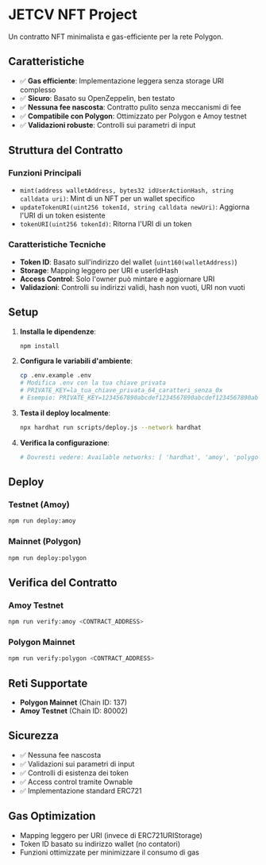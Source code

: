 # JETCV NFT Project

Un contratto NFT minimalista e gas-efficiente per la rete Polygon.

## Caratteristiche

- ✅ **Gas efficiente**: Implementazione leggera senza storage URI complesso
- ✅ **Sicuro**: Basato su OpenZeppelin, ben testato
- ✅ **Nessuna fee nascosta**: Contratto pulito senza meccanismi di fee
- ✅ **Compatibile con Polygon**: Ottimizzato per Polygon e Amoy testnet
- ✅ **Validazioni robuste**: Controlli sui parametri di input

## Struttura del Contratto

### Funzioni Principali

- `mint(address walletAddress, bytes32 idUserActionHash, string calldata uri)`: Mint di un NFT per un wallet specifico
- `updateTokenURI(uint256 tokenId, string calldata newUri)`: Aggiorna l'URI di un token esistente
- `tokenURI(uint256 tokenId)`: Ritorna l'URI di un token

### Caratteristiche Tecniche

- **Token ID**: Basato sull'indirizzo del wallet (`uint160(walletAddress)`)
- **Storage**: Mapping leggero per URI e userIdHash
- **Access Control**: Solo l'owner può mintare e aggiornare URI
- **Validazioni**: Controlli su indirizzi validi, hash non vuoti, URI non vuoti

## Setup

1. **Installa le dipendenze**:

   ```bash
   npm install
   ```

2. **Configura le variabili d'ambiente**:

   ```bash
   cp .env.example .env
   # Modifica .env con la tua chiave privata
   # PRIVATE_KEY=la_tua_chiave_privata_64_caratteri_senza_0x
   # Esempio: PRIVATE_KEY=1234567890abcdef1234567890abcdef1234567890abcdef1234567890abcdef
   ```

3. **Testa il deploy localmente**:

   ```bash
   npx hardhat run scripts/deploy.js --network hardhat
   ```

4. **Verifica la configurazione**:
   ```bash
   # Dovresti vedere: Available networks: [ 'hardhat', 'amoy', 'polygon' ]
   ```

## Deploy

### Testnet (Amoy)

```bash
npm run deploy:amoy
```

### Mainnet (Polygon)

```bash
npm run deploy:polygon
```

## Verifica del Contratto

### Amoy Testnet

```bash
npm run verify:amoy <CONTRACT_ADDRESS>
```

### Polygon Mainnet

```bash
npm run verify:polygon <CONTRACT_ADDRESS>
```

## Reti Supportate

- **Polygon Mainnet** (Chain ID: 137)
- **Amoy Testnet** (Chain ID: 80002)

## Sicurezza

- ✅ Nessuna fee nascosta
- ✅ Validazioni sui parametri di input
- ✅ Controlli di esistenza dei token
- ✅ Access control tramite Ownable
- ✅ Implementazione standard ERC721

## Gas Optimization

- Mapping leggero per URI (invece di ERC721URIStorage)
- Token ID basato su indirizzo wallet (no contatori)
- Funzioni ottimizzate per minimizzare il consumo di gas

